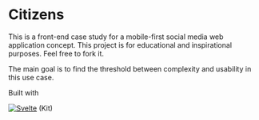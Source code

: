 # Citizens

This is a front-end case study for a mobile-first social media web application concept.
This project is for educational and inspirational purposes. Feel free to fork it.

The main goal is to find the threshold between complexity and usability in this use case.

Built with

[![Svelte][Svelte.dev]][Svelte-url] (Kit)

[Svelte.dev]: https://img.shields.io/badge/Svelte-4A4A55?style=for-the-badge&logo=svelte&logoColor=FF3E00
[Svelte-url]: https://svelte.dev/
